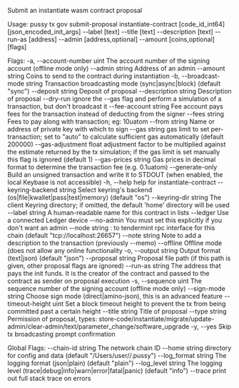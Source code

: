 Submit an instantiate wasm contract proposal

Usage:
  pussy tx gov submit-proposal instantiate-contract [code_id_int64] [json_encoded_init_args] --label [text] --title [text] --description [text] --run-as [address] --admin [address,optional] --amount [coins,optional] [flags]

Flags:
  -a, --account-number uint      The account number of the signing account (offline mode only)
      --admin string             Address of an admin
      --amount string            Coins to send to the contract during instantiation
  -b, --broadcast-mode string    Transaction broadcasting mode (sync|async|block) (default "sync")
      --deposit string           Deposit of proposal
      --description string       Description of proposal
      --dry-run                  ignore the --gas flag and perform a simulation of a transaction, but don't broadcast it
      --fee-account string       Fee account pays fees for the transaction instead of deducting from the signer
      --fees string              Fees to pay along with transaction; eg: 10uatom
      --from string              Name or address of private key with which to sign
      --gas string               gas limit to set per-transaction; set to "auto" to calculate sufficient gas automatically (default 200000)
      --gas-adjustment float     adjustment factor to be multiplied against the estimate returned by the tx simulation; if the gas limit is set manually this flag is ignored  (default 1)
      --gas-prices string        Gas prices in decimal format to determine the transaction fee (e.g. 0.1uatom)
      --generate-only            Build an unsigned transaction and write it to STDOUT (when enabled, the local Keybase is not accessible)
  -h, --help                     help for instantiate-contract
      --keyring-backend string   Select keyring's backend (os|file|kwallet|pass|test|memory) (default "os")
      --keyring-dir string       The client Keyring directory; if omitted, the default 'home' directory will be used
      --label string             A human-readable name for this contract in lists
      --ledger                   Use a connected Ledger device
      --no-admin                 You must set this explicitly if you don't want an admin
      --node string              <host>:<port> to tendermint rpc interface for this chain (default "tcp://localhost:26657")
      --note string              Note to add a description to the transaction (previously --memo)
      --offline                  Offline mode (does not allow any online functionality
  -o, --output string            Output format (text|json) (default "json")
      --proposal string          Proposal file path (if this path is given, other proposal flags are ignored)
      --run-as string            The address that pays the init funds. It is the creator of the contract and passed to the contract as sender on proposal execution
  -s, --sequence uint            The sequence number of the signing account (offline mode only)
      --sign-mode string         Choose sign mode (direct|amino-json), this is an advanced feature
      --timeout-height uint      Set a block timeout height to prevent the tx from being committed past a certain height
      --title string             Title of proposal
      --type string              Permission of proposal, types: store-code/instantiate/migrate/update-admin/clear-admin/text/parameter_change/software_upgrade
  -y, --yes                      Skip tx broadcasting prompt confirmation

Global Flags:
      --chain-id string     The network chain ID
      --home string         directory for config and data (default "/Users/user//.pussy")
      --log_format string   The logging format (json|plain) (default "plain")
      --log_level string    The logging level (trace|debug|info|warn|error|fatal|panic) (default "info")
      --trace               print out full stack trace on errors
